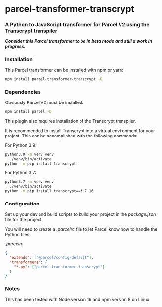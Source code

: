 # parcel-transformer-transcrypt
### A Python to JavaScript transformer for Parcel V2 using the Transcrypt transpiler
**_Consider this Parcel transformer to be in beta mode and still a work in progress._**

### Installation
This Parcel transformer can be installed with npm or yarn:
```bash
npm install parcel-transformer-transcrypt -D
```

### Dependencies
Obviously Parcel V2 must be installed:

```bash
npm install parcel -D
```
This plugin also requires installation of the Transcrypt transpiler.

It is recommended to install Transcrypt into a virtual environment for your project.  This can be accomplished with the following commands:

For Python 3.9:  
```bash
python3.9 -m venv venv
. ./venv/bin/activate
python -m pip install transcrypt
```

For Python 3.7:  
```bash
python3.7 -m venv venv
. ./venv/bin/activate
python -m pip install transcrypt==3.7.16
```

### Configuration
Set up your dev and build scripts to build your project in the _package.json_ file for the project.

You will need to create a _.parcelrc_ file to let Parcel know how to handle the Python files:

_.parcelrc_
```json
{
  "extends": ["@parcel/config-default"],
  "transformers": {
    "*.py": ["parcel-transformer-transcrypt"]
  }
}
```

### Notes
This has been tested with Node version 16 and npm version 8 on Linux

